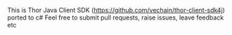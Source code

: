This is Thor Java Client SDK (https://github.com/vechain/thor-client-sdk4j) ported to c#
Feel free to submit pull requests, raise issues, leave feedback etc
